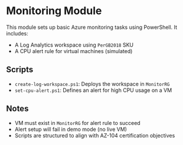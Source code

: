 # Monitoring Module

This module sets up basic Azure monitoring tasks using PowerShell. It includes:

- A Log Analytics workspace using `PerGB2018` SKU
- A CPU alert rule for virtual machines (simulated)

## Scripts

- `create-log-workspace.ps1`: Deploys the workspace in `MonitorRG`
- `set-cpu-alert.ps1`: Defines an alert for high CPU usage on a VM

## Notes

- VM must exist in `MonitorRG` for alert rule to succeed
- Alert setup will fail in demo mode (no live VM)
- Scripts are structured to align with AZ-104 certification objectives

